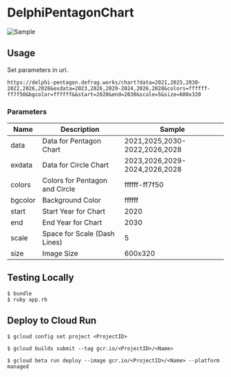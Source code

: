 # DelphiPentagonChart

![Sample](https://delphi-pentagon.defrag.works/chart?data=2021,2025,2030-2022,2026,2028&exdata=2023,2026,2029-2024,2026,2028&colors=ffffff-ff7f50&bgcolor=ffffff&&start=2020&end=2030&scale=5&size=600x320)

## Usage

Set parameters in url.

```
https://delphi-pentagon.defrag.works/chart?data=2021,2025,2030-2022,2026,2028&exdata=2023,2026,2029-2024,2026,2028&colors=ffffff-ff7f50&bgcolor=ffffff&&start=2020&end=2030&scale=5&size=600x320
```

### Parameters

| Name    | Description                    | Sample                        |
| --      | --                             | --                            |
| data    | Data for Pentagon Chart        | 2021,2025,2030-2022,2026,2028 |
| exdata  | Data for Circle Chart          | 2023,2026,2029-2024,2026,2028 |
| colors  | Colors for Pentagon and Circle | ffffff-ff7f50                 |
| bgcolor | Background Color               | ffffff                        |
| start   | Start Year for Chart           | 2020                          |
| end     | End Year for Chart             | 2030                          |
| scale   | Space for Scale (Dash Lines)   | 5                             |
| size    | Image Size                     | 600x320                       |

## Testing Locally

```
$ bundle
$ ruby app.rb
```

## Deploy to Cloud Run

```
$ gcloud config set project <ProjectID>
```

```
$ gcloud builds submit --tag gcr.io/<ProjectID>/<Name>
```

```
$ gcloud beta run deploy --image gcr.io/<ProjectID>/<Name> --platform managed
```

